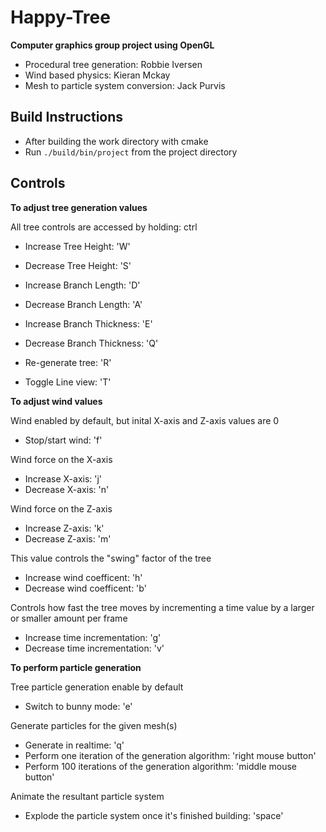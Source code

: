 # Happy-Tree

**Computer graphics group project using OpenGL**

- Procedural tree generation: Robbie Iversen
- Wind based physics: Kieran Mckay
- Mesh to particle system conversion: Jack Purvis

## Build Instructions

- After building the work directory with cmake
- Run `./build/bin/project` from the project directory

## Controls

**To adjust tree generation values**

All tree controls are accessed by holding: ctrl

- Increase Tree Height: 'W'
- Decrease Tree Height: 'S'
	
- Increase Branch Length: 'D'
- Decrease Branch Length: 'A'

- Increase Branch Thickness: 'E'
- Decrease Branch Thickness: 'Q'
	
- Re-generate tree: 'R'
- Toggle Line view: 'T'

**To adjust wind values**

Wind enabled by default, but inital X-axis and Z-axis values are 0

- Stop/start wind: 'f'

Wind force on the X-axis

- Increase X-axis: 'j'
- Decrease X-axis: 'n'

Wind force on the Z-axis

- Increase Z-axis: 'k'
- Decrease Z-axis: 'm'

This value controls the "swing" factor of the tree

- Increase wind coefficent: 'h'
- Decrease wind coefficent: 'b'

Controls how fast the tree moves by incrementing a time value by a larger or smaller amount per frame

- Increase time incrementation: 'g'
- Decrease time incrementation: 'v'

**To perform particle generation**

Tree particle generation enable by default

- Switch to bunny mode: 'e'

Generate particles for the given mesh(s)

- Generate in realtime: 'q'
- Perform one iteration of the generation algorithm: 'right mouse button'
- Perform 100 iterations of the generation algorithm: 'middle mouse button'

Animate the resultant particle system

- Explode the particle system once it's finished building: 'space'
